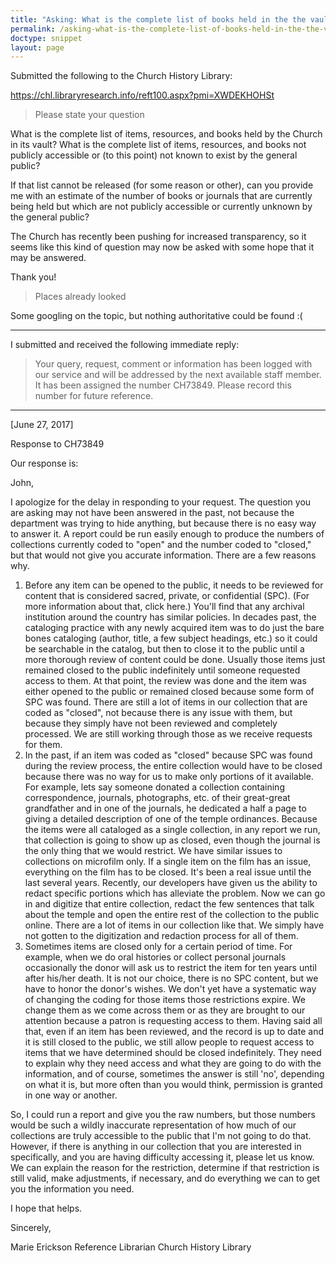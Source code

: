 ```yaml
---
title: "Asking: What is the complete list of books held in the the vault?"
permalink: /asking-what-is-the-complete-list-of-books-held-in-the-the-vault/
doctype: snippet
layout: page
---
```


Submitted the following to the Church History Library:

https://chl.libraryresearch.info/reft100.aspx?pmi=XWDEKHOHSt

> Please state your question

What is the complete list of items, resources, and books held by the Church in its vault?  What is the complete list of items, resources, and books not publicly accessible or (to this point) not known to exist by the general public?
 
If that list cannot be released (for some reason or other), can you provide me with an estimate of the number of books or journals that are currently being held but which are not publicly accessible or currently unknown by the general public?
 
The Church has recently been pushing for increased transparency, so it seems like this kind of question may now be asked with some hope that it may be answered.
 
Thank you!

> Places already looked

Some googling on the topic, but nothing authoritative could be found :(

---

I submitted and received the following immediate reply:

> Your query, request, comment or information has been logged with our service and will be addressed by the next available staff member. It has been assigned the number CH73849. Please record this number for future reference.

---

[June 27, 2017]

Response to CH73849

Our response is:

John,

I apologize for the delay in responding to your request. The question you are asking may not have been answered in the past, not because the department was trying to hide anything, but because there is no easy way to answer it. A report could be run easily enough to produce the numbers of collections currently coded to "open" and the number coded to "closed," but that would not give you accurate information. There are a few reasons why.

1. Before any item can be opened to the public, it needs to be reviewed for content that is considered sacred, private, or confidential (SPC). (For more information about that, click here.) You'll find that any archival institution around the country has similar policies. In decades past, the cataloging practice with any newly acquired item was to do just the bare bones cataloging (author, title, a few subject headings, etc.) so it could be searchable in the catalog, but then to close it to the public until a more thorough review of content could be done. Usually those items just remained closed to the public indefinitely until someone requested access to them. At that point, the review was done and the item was either opened to the public or remained closed because some form of SPC was found. There are still a lot of items in our collection that are coded as "closed", not because there is any issue with them, but because they simply have not been reviewed and completely processed. We are still working through those as we receive requests for them.
2. In the past, if an item was coded as "closed" because SPC was found during the review process, the entire collection would have to be closed because there was no way for us to make only portions of it available. For example, lets say someone donated a collection containing correspondence, journals, photographs, etc. of their great-great grandfather and in one of the journals, he dedicated a half a page to giving a detailed description of one of the temple ordinances. Because the items were all cataloged as a single collection, in any report we run, that collection is going to show up as closed, even though the journal is the only thing that we would restrict. We have similar issues to collections on microfilm only. If a single item on the film has an issue, everything on the film has to be closed. It's been a real issue until the last several years. Recently, our developers have given us the ability to redact specific portions which has alleviate the problem. Now we can go in and digitize that entire collection, redact the few sentences that talk about the temple and open the entire rest of the collection to the public online. There are a lot of items in our collection like that. We simply have not gotten to the digitization and redaction process for all of them.
3. Sometimes items are closed only for a certain period of time. For example, when we do oral histories or collect personal journals occasionally the donor will ask us to restrict the item for ten years until after his/her death. It is not our choice, there is no SPC content, but we have to honor the donor's wishes. We don't yet have a systematic way of changing the coding for those items those restrictions expire. We change them as we come across them or as they are brought to our attention because a patron is requesting access to them.
Having said all that, even if an item has been reviewed, and the record is up to date and it is still closed to the public, we still allow people to request access to items that we have determined should be closed indefinitely. They need to explain why they need access and what they are going to do with the information, and of course, sometimes the answer is still 'no', depending on what it is, but more often than you would think, permission is granted in one way or another.

So, I could run a report and give you the raw numbers, but those numbers would be such a wildly inaccurate representation of how much of our collections are truly accessible to the public that I'm not going to do that. However, if there is anything in our collection that you are interested in specifically, and you are having difficulty accessing it, please let us know. We can explain the reason for the restriction, determine if that restriction is still valid, make adjustments, if necessary, and do everything we can to get you the information you need.

I hope that helps.

Sincerely,

Marie Erickson
Reference Librarian
Church History Library

